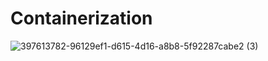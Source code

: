 # Containerization

![397613782-96129ef1-d615-4d16-a8b8-5f92287cabe2 (3)](https://github.com/user-attachments/assets/d65d34c5-2c4f-4597-9b23-d8f71834789d)
